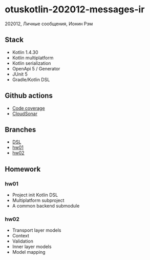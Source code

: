 # otuskotlin-202012-messages-ir
202012, Личные сообщения, Ионин Рэм

## Stack 

- Kotlin 1.4.30
- Kotlin multiplatform
- Kotlin serialization
- OpenApi 5 / Generator
- JUnit 5
- Gradle/Kotlin DSL

## Github actions

- [Code coverage](https://codecov.io/gh/reomor/otuskotlin-202012-messages-ir/)
- [CloudSonar](https://sonarcloud.io/dashboard?id=reomor_otuskotlin-202012-messages-ir)

## Branches
- [DSL](https://github.com/reomor/otuskotlin-202012-messages-ir/tree/usefull-stuff)
- [hw01](https://github.com/reomor/otuskotlin-202012-messages-ir/tree/m2-init-project)
- [hw02](https://github.com/reomor/otuskotlin-202012-messages-ir/tree/hw02-transport-models)

## Homework

### hw01

- Project init Kotlin DSL
- Multiplatform subproject
- A common backend submodule

### hw02

- Transport layer models
- Context
- Validation
- Inner layer models
- Model mapping
